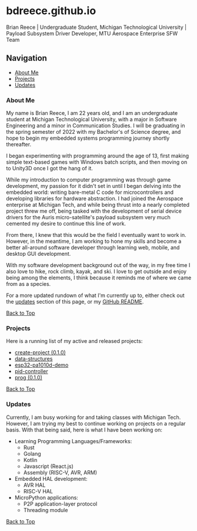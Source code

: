 # bdreece.github.io

  Brian Reece |
  Undergraduate Student, Michigan Technological University |
  Payload Subsystem Driver Developer, MTU Aerospace Enterprise SFW Team

## Navigation

* [About Me](#about-me)
* [Projects](#projects)
* [Updates](#updates)

### About Me

  My name is Brian Reece, I am 22 years old, and I am an undergraduate student at
  Michigan Technological University, with a major in Software Engineering and a
  minor in Communication Studies. I will be graduating in the spring semester of 2022
  with my Bachelor's of Science degree, and hope to begin my embedded systems
  programming journey shortly thereafter. 

  I began experimenting with programming around the age of 13, first making simple
  text-based games with Windows batch scripts, and then moving on to Unity3D once
  I got the hang of it.

  While my introduction to computer programming was through
  game development, my passion for it didn't set in until I began delving into the
  embedded world: writing bare-metal C code for microcontrollers and developing
  libraries for hardware abstraction. I had joined the Aerospace enterprise at
  Michigan Tech, and while being thrust into a nearly completed project threw me
  off, being tasked with the development of serial device drivers for the Auris
  micro-satellite's payload subsystem very much cemented my desire to continue this
  line of work.

  From there, I knew that this would be the field I eventually want
  to work in. However, in the meantime, I am working to hone my skills and become
  a better all-around software developer through learning web, mobile, and desktop
  GUI development.

  With my software development background out of the way, in my free time I also
  love to hike, rock climb, kayak, and ski. I love to get outside and enjoy being
  among the elements, I think because it reminds me of where we came from as a
  species.

  For a more updated rundown of what I'm currently up to, either check out the
  [updates](#updates) section of this page, or my [GitHub README](/bdreece).

  [Back to Top](#navigation)

### Projects

  Here is a running list of my active and released projects:

  * [create-project (0.1.0)](/create-project)
  * [data-structures](/data-structures)
  * [esp32-pa1010d-demo](/esp32-pa1010d-demo)
  * [pid-controller](/pid-controller)
  * [prog (0.1.0)](/prog)

  [Back to Top](#navigation)

### Updates

  Currently, I am busy working for and taking classes with Michigan Tech. However,
  I am trying my best to continue working on projects on a regular basis. With
  that being said, here is what I have been working on:

  * Learning Programming Languages/Frameworks:
    * Rust
    * Golang
    * Kotlin
    * Javascript (React.js)
    * Assembly (RISC-V, AVR, ARM)
  * Embedded HAL development:
    * AVR HAL
    * RISC-V HAL
  * MicroPython applications:
    * P2P application-layer protocol
    * Threading module

  [Back to Top](#navigation)
